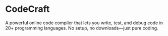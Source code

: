 # CodeCraft
A powerful online code compiler that lets you write, test, and debug code in 20+ programming languages. No setup, no downloads—just pure coding. 
